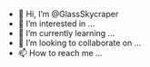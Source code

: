 - 👋 Hi, I’m @GlassSkycraper
- 👀 I’m interested in ...
- 🌱 I’m currently learning ...
- 💞️ I’m looking to collaborate on ...
- 📫 How to reach me ...

<!---
GlassSkycraper/GlassSkycraper has a ✨ special ✨ repository 
--->
